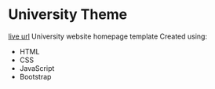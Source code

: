 # University Theme
[live url](https://tarun-bisht.github.io/university-theme)
University website homepage template
Created using:
- HTML
- CSS
- JavaScript
- Bootstrap
